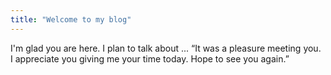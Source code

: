 ```yaml
---
title: "Welcome to my blog"
---
```


I'm glad you are here. I plan to talk about ...
“It was a pleasure meeting you. I appreciate you giving me your time today. Hope to see you again.”
